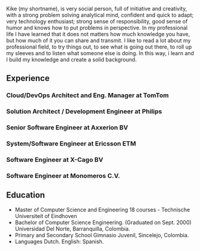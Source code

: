Kike (my shortname), is very social person, full of initiative and creativity, with a strong problem solving analytical mind, confident and quick to adapt; very technology enthusiast; strong sense of responsibility, good sense of humor and knows how to put problems in perspective.
In my professional life I have learned that it does not matters how much knowledge you have, but how much of it you can share and transmit. I like to read a lot about my professional field, to try things out, to see what is going out there, to roll up my sleeves and to listen what someone else is doing. In this way, i learn and I build my knowledge and create a solid background.

## Experience

### Cloud/DevOps Architect and Eng. Manager at TomTom

### Solution Architect / Development Engineer at Philips

### Senior Software Engineer at Axxerion BV

### System/Software Engineer at Ericsson ETM

### Software Engineer at X-Cago BV

### Software Engineer at Monomeros C.V.

## Education

- Master of Computer Science and Engineering 18 courses - Technische Universiteit of Eindhoven
- Bachelor of Computer Science Engineering. (Graduated on Sept. 2000) Universidad Del Norte, Barranquilla, Colombia.
- Primary and Secondary School Gimnasio Juvenil, Sincelejo, Colombia.
- Languages Dutch. English: Spanish.


